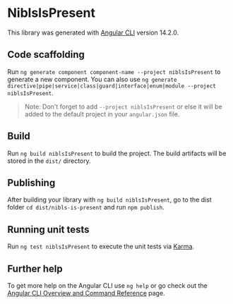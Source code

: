# NiblsIsPresent

This library was generated with [Angular CLI](https://github.com/angular/angular-cli) version 14.2.0.

## Code scaffolding

Run `ng generate component component-name --project niblsIsPresent` to generate a new component. You can also use `ng generate directive|pipe|service|class|guard|interface|enum|module --project niblsIsPresent`.
> Note: Don't forget to add `--project niblsIsPresent` or else it will be added to the default project in your `angular.json` file. 

## Build

Run `ng build niblsIsPresent` to build the project. The build artifacts will be stored in the `dist/` directory.

## Publishing

After building your library with `ng build niblsIsPresent`, go to the dist folder `cd dist/nibls-is-present` and run `npm publish`.

## Running unit tests

Run `ng test niblsIsPresent` to execute the unit tests via [Karma](https://karma-runner.github.io).

## Further help

To get more help on the Angular CLI use `ng help` or go check out the [Angular CLI Overview and Command Reference](https://angular.io/cli) page.
